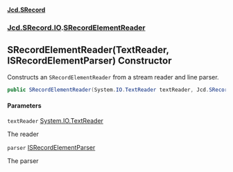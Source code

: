 #### [Jcd.SRecord](index.md 'index')
### [Jcd.SRecord.IO](Jcd.SRecord.IO.md 'Jcd.SRecord.IO').[SRecordElementReader](Jcd.SRecord.IO.SRecordElementReader.md 'Jcd.SRecord.IO.SRecordElementReader')

## SRecordElementReader(TextReader, ISRecordElementParser) Constructor

Constructs an `SRecordElementReader` from a stream reader and line parser.

```csharp
public SRecordElementReader(System.IO.TextReader textReader, Jcd.SRecord.IO.ISRecordElementParser parser);
```
#### Parameters

<a name='Jcd.SRecord.IO.SRecordElementReader.SRecordElementReader(System.IO.TextReader,Jcd.SRecord.IO.ISRecordElementParser).textReader'></a>

`textReader` [System.IO.TextReader](https://docs.microsoft.com/en-us/dotnet/api/System.IO.TextReader 'System.IO.TextReader')

The reader

<a name='Jcd.SRecord.IO.SRecordElementReader.SRecordElementReader(System.IO.TextReader,Jcd.SRecord.IO.ISRecordElementParser).parser'></a>

`parser` [ISRecordElementParser](Jcd.SRecord.IO.ISRecordElementParser.md 'Jcd.SRecord.IO.ISRecordElementParser')

The parser